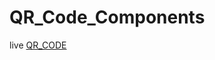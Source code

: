 # QR_Code_Components

live
    <a href="https://qrcode-component-fd.netlify.app/" target="new">QR_CODE</a>
